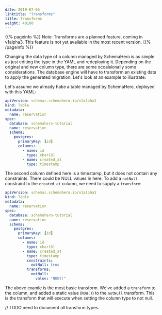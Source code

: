 ```yaml
---
date: 2019-07-05
linktitle: "Transforms"
title: Transforms
weight: 40100
---
```


{{% pageinfo %}}
Note: Transforms are a planned feature, coming in v1alpha3. This feature is not yet available in the most recent version.
{{% /pageinfo %}}

Changing the data type of a column managed by SchemaHero is as simple as just editing the type in the YAML and redeploying it. Depending on the original and new column type, there are some occaisionally some considerations. The database engine will have to transform an existing data to apply the generated migration. Let's look at an example to illustrate:

Let's assume we already habe a table managed by SchemaHero, deployed with this YAML:

```yaml
apiVersion: schemas.schemahero.io/v1alpha1
kind: Table
metadata:
  name: reservation
spec:
  database: schemahero-tutorial
  name: reservation
  schema:
    postgres:
      primaryKey: [id]
      columns:
        - name: id
          type: char(8)
        - name: created_at
          type: timestamp
```

The second column defined here is a timestamp, but it does not contain any constraints. There could be NULL values in here. To add a `notNull` constraint to the `created_at` column, we need to supply a `transform`:

```yaml
apiVersion: schemas.schemahero.io/v1alpha1
kind: Table
metadata:
  name: reservation
spec:
  database: schemahero-tutorial
  name: reservation
  schema:
    postgres:
      primaryKey: [id]
      columns:
        - name: id
          type: char(8)
        - name: created_at
          type: timestamp
          constraints:
            notNull: true
          transforms:
            notNull:
              value: "NOW()"
```

The above examle is the most basic transform. We've added a `transform` to the column, and added a static value (`NOW()`) to the `notNull` transform. This is the transform that will execute when setting the column type to not null.

 // TODO need to document all transform types.
